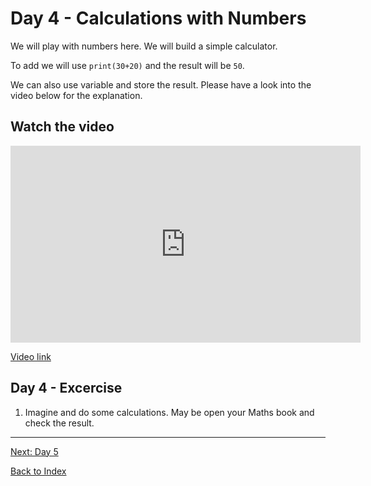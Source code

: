 # Day 4 - Calculations with Numbers

We will play with numbers here. We will build a simple calculator.

To add we will use `print(30+20)` and the result will be `50`.

We can also use variable and store the result. Please have a look into the video below for the explanation.

## Watch the video

<iframe width="560" height="315" src="https://www.youtube.com/embed/Cr3jmA70qHw" frameborder="0" allow="accelerometer; autoplay; encrypted-media; gyroscope; picture-in-picture" allowfullscreen></iframe>

[Video link](https://www.youtube.com/watch?v=Cr3jmA70qHw)

## Day 4 - Excercise

1. Imagine and do some calculations. May be open your Maths book and check the result.

---
[Next: Day 5](05-day05.md)

[Back to Index](index.md)
